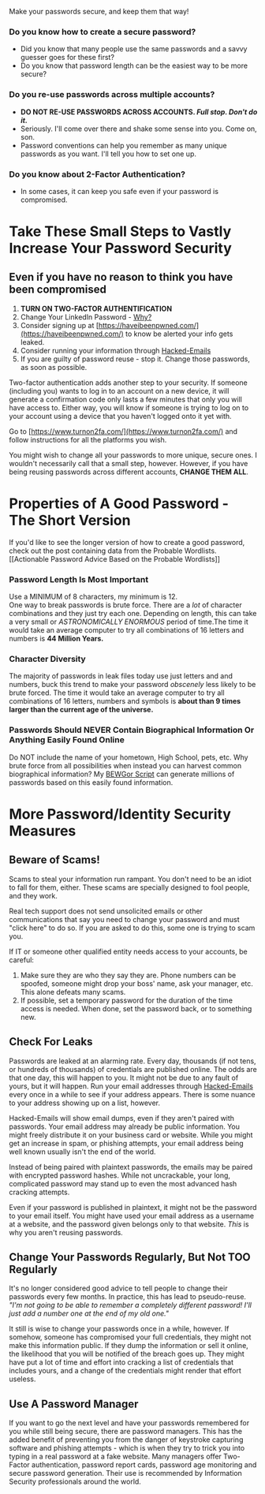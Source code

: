 Make your passwords secure, and keep them that way!

### Do you know how to create a secure password?
* Did you know that many people use the same passwords and a savvy guesser goes for these first?
* Do you know that password length can be the easiest way to be more secure?


### Do you re-use passwords across multiple accounts?
* __DO NOT RE-USE PASSWORDS ACROSS ACCOUNTS. *Full stop. Don't do it.*__
* Seriously. I'll come over there and shake some sense into you. Come on, son.
* Password conventions can help you remember as many unique passwords as you want. I'll tell you how to set one up.

### Do you know about 2-Factor Authentication?
* ​In some cases, it can keep you safe even if your password is compromised.




# Take These Small Steps to Vastly Increase Your Password Security
## Even if you have no reason to think you have been compromised

1. __TURN ON TWO-FACTOR AUTHENTIFICATION__
2. Change Your LinkedIn Password - [Why?](https://en.wikipedia.org/wiki/2012_LinkedIn_hack)
3. Consider signing up at [https://haveibeenpwned.com/](https://haveibeenpwned.com/) to know be alerted your info gets leaked.
4. Consider running your information through [Hacked-Emails](https://hacked-emails.com/)
5. If you are guilty of password reuse - stop it. Change those passwords, as soon as possible.


Two-factor authentication adds another step to your security. If someone (including you) wants to log in to an account on a new device, it will generate a confirmation code only lasts a few minutes that only you will have access to. Either way, you will know if someone is trying to log on to your account using a device that you haven't logged onto it yet with.


Go to [https://www.turnon2fa.com/](https://www.turnon2fa.com/) and follow instructions for all the platforms you wish.


You might wish to change all your passwords to more unique, secure ones. I wouldn't necessarily call that a small step, however. However, if you have being reusing passwords across different accounts, __CHANGE THEM ALL__.


# Properties of A Good Password - The Short Version

If you'd like to see the longer version of how to create a good password, check out the post containing data from the Probable Wordlists. <br>
[[Actionable Password Advice Based on the Probable Wordlists]]


### Password Length Is Most Important
Use a  MINIMUM of 8 characters, my minimum is 12. <br>
One way to break passwords is brute force. There are a *lot* of character combinations and they just try each one. Depending on length, this can take a very small or *ASTRONOMICALLY ENORMOUS* period of time.The time it would take an average computer to try all combinations of 16 letters and numbers is __44 Million Years.__


### Character Diversity
The majority of passwords in leak files today use just letters and and numbers, buck this trend to make your password *obscenely* less likely to be brute forced. The time it would take an average computer to try all combinations of 16 letters, numbers and symbols is __about than 9 times larger than the current age of the universe.__



### Passwords Should NEVER Contain Biographical Information Or Anything Easily Found Online
Do NOT include the name of your hometown, High School, pets, etc. Why brute force from all possibilities when instead you can harvest common biographical information? My [BEWGor Script](https://github.com/berzerk0/BEWGor) can generate millions of passwords based on this easily found information.


# More Password/Identity Security Measures


## Beware of Scams!
Scams to steal your information run rampant. You don't need to be an idiot to fall for them, either.
These scams are specially designed to fool people, and they work.

Real tech support does not send unsolicited emails or other communications that say you need to change your password and must "click here" to do so. If you are asked to do this, some one is trying to scam you.

If IT or someone other qualified entity needs access to your accounts, be careful:
1. Make sure they are who they say they are. Phone numbers can be spoofed, someone might drop your boss' name, ask your manager, etc. This alone defeats many scams.
2. If possible, set a temporary password for the duration of the time access is needed. When done, set the password back, or to something new.


## Check For Leaks
Passwords are leaked at an alarming rate. Every day, thousands (if not tens, or hundreds of thousands) of credentials are published online. The odds are that one day, this will happen to you. It might not be due to any fault of yours, but it will happen. Run your email addresses through [Hacked-Emails](https://hacked-emails.com/) every once in a while to see if your address appears. There is some nuance to your address showing up on a list, however.

Hacked-Emails will show email dumps, even if they aren't paired with passwords. Your email address may already be public information. You might freely distribute it on your business card or website. While you might get an increase in spam, or phishing attempts, your email address being well known usually isn't the end of the world.

Instead of being paired with plaintext passwords, the emails may be paired with encrypted password hashes. While not uncrackable, your long, complicated password may stand up to even the most advanced hash cracking attempts.

Even if your password is published in plaintext, it might not be the password to your email itself. You might have used your email address as a username at a website, and the password given belongs only to that website. *This* is why you aren't reusing passwords.


## Change Your Passwords Regularly, But Not TOO Regularly
It's no longer considered good advice to tell people to change their passwords every few months.
In practice, this has lead to pseudo-reuse. *"I'm not going to be able to remember a completely different password! I'll just add a number one at the end of my old one."*


It still is wise to change your passwords once in a while, however. If somehow, someone has compromised your full credentials, they might not make this information public. If they dump the information or sell it online, the likelihood that you will be notified of the breach goes up. They might have put a lot of time and effort into cracking a list of credentials that includes yours, and a change of the credentials might render that effort useless.

## Use A Password Manager
If you want to go the next level and have your passwords remembered for you while still being secure, there are password managers. This has the added benefit of preventing you from the danger of keystroke capturing software and phishing attempts - which is when they try to trick you into typing in a real password at a fake website. Many managers offer Two-Factor authentication, password report cards, password age monitoring and secure password generation. Their use is recommended by Information Security professionals around the world.
